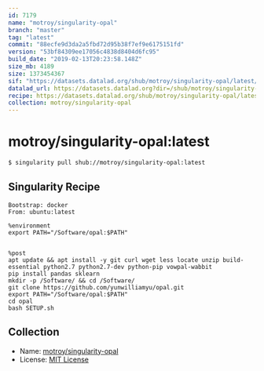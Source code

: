 ```yaml
---
id: 7179
name: "motroy/singularity-opal"
branch: "master"
tag: "latest"
commit: "88ecfe9d3da2a5fbd72d95b38f7ef9e6175151fd"
version: "53bf84309ee17056c4838d8404d6fc95"
build_date: "2019-02-13T20:23:58.148Z"
size_mb: 4189
size: 1373454367
sif: "https://datasets.datalad.org/shub/motroy/singularity-opal/latest/2019-02-13-88ecfe9d-53bf8430/53bf84309ee17056c4838d8404d6fc95.simg"
datalad_url: https://datasets.datalad.org?dir=/shub/motroy/singularity-opal/latest/2019-02-13-88ecfe9d-53bf8430/
recipe: https://datasets.datalad.org/shub/motroy/singularity-opal/latest/2019-02-13-88ecfe9d-53bf8430/Singularity
collection: motroy/singularity-opal
---
```


# motroy/singularity-opal:latest

```bash
$ singularity pull shub://motroy/singularity-opal:latest
```

## Singularity Recipe

```singularity
Bootstrap: docker
From: ubuntu:latest

%environment
export PATH="/Software/opal:$PATH"


%post
apt update && apt install -y git curl wget less locate unzip build-essential python2.7 python2.7-dev python-pip vowpal-wabbit
pip install pandas sklearn
mkdir -p /Software/ && cd /Software/
git clone https://github.com/yunwilliamyu/opal.git
export PATH="/Software/opal:$PATH"
cd opal
bash SETUP.sh
```

## Collection

 - Name: [motroy/singularity-opal](https://github.com/motroy/singularity-opal)
 - License: [MIT License](https://api.github.com/licenses/mit)

